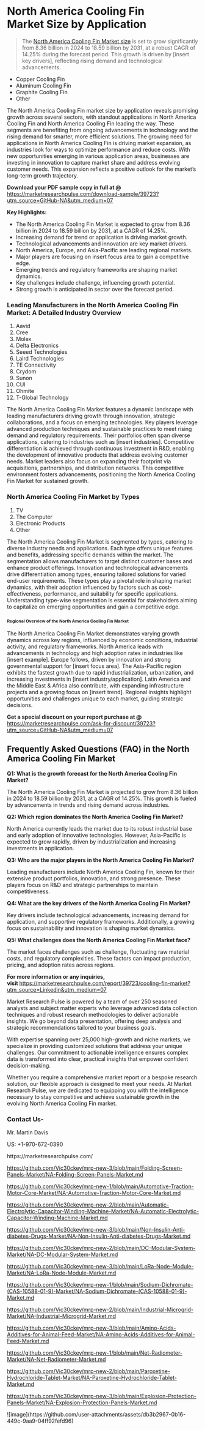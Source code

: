 <h1>North America Cooling Fin Market&nbsp;Size by Application</h1><blockquote><p>The <a href="https://marketresearchpulse.com/download-sample/39723?utm_source=GitHub-NA&amp;utm_medium=07">North America Cooling Fin Market size</a> is set to grow significantly from 8.36 billion in 2024 to 18.59 billion by 2031, at a robust CAGR of 14.25% during the forecast period. This growth is driven by [insert key drivers], reflecting rising demand and technological advancements.</p></blockquote><ul><li>Copper Cooling Fin<li> Aluminum Cooling Fin<li> Graphite Cooling Fin<li> Other</li></ul><p>The North America Cooling Fin market size by application reveals promising growth across several sectors, with standout applications in North America Cooling Fin and North America Cooling Fin leading the way. These segments are benefiting from ongoing advancements in technology and the rising demand for smarter, more efficient solutions. The growing need for applications in North America Cooling Fin is driving market expansion, as industries look for ways to optimize performance and reduce costs. With new opportunities emerging in various application areas, businesses are investing in innovation to capture market share and address evolving customer needs. This expansion reflects a positive outlook for the market’s long-term growth trajectory.</p><p><strong>Download your PDF sample copy in full at @ </strong><a href="https://marketresearchpulse.com/download-sample/39723?utm_source=GitHub-NA&amp;utm_medium=07">https://marketresearchpulse.com/download-sample/39723?utm_source=GitHub-NA&amp;utm_medium=07</a></p><p><strong>Key Highlights: </strong></p><ul><li>The North America Cooling Fin Market is expected to grow from 8.36 billion in 2024 to 18.59 billion by 2031, at a CAGR of 14.25%.</li><li>Increasing demand for trend or application is driving market growth.</li><li>Technological advancements and innovation are key market drivers.</li><li>North America, Europe, and Asia-Pacific are leading regional markets.</li><li>Major players are focusing on insert focus area to gain a competitive edge.</li><li>Emerging trends and regulatory frameworks are shaping market dynamics.</li><li>Key challenges include challenge, influencing growth potential.</li><li>Strong growth is anticipated in sector over the forecast period.</li></ul><h3>Leading Manufacturers in the North America Cooling Fin Market: A Detailed Industry Overview</h3><ol><li>Aavid</li><li>Cree</li><li>Molex</li><li>Delta Electronics</li><li>Seeed Technologies</li><li>Laird Technologies</li><li>TE Connectivity</li><li>Crydom</li><li>Sunon</li><li>CUI</li><li>Ohmite</li><li>T-Global Technology</li></ol><div class="flex max-w-full flex-col flex-grow"><div class="min-h-8 text-message flex w-full flex-col items-end gap-2 whitespace-normal break-words [.text-message+&amp;]:mt-5" dir="auto" data-message-author-role="assistant" data-message-id="fd8432e4-4910-450d-b182-61b7bfb0a01f" data-message-model-slug="gpt-4o"><div class="flex w-full flex-col gap-1 empty:hidden first:pt-[3px]"><div class="markdown prose w-full break-words dark:prose-invert light"><p>The North America Cooling Fin Market features a dynamic landscape with leading manufacturers driving growth through innovation, strategic collaborations, and a focus on emerging technologies. Key players leverage advanced production techniques and sustainable practices to meet rising demand and regulatory requirements. Their portfolios often span diverse applications, catering to industries such as [insert industries]. Competitive differentiation is achieved through continuous investment in R&amp;D, enabling the development of innovative products that address evolving customer needs. Market leaders also focus on expanding their footprint via acquisitions, partnerships, and distribution networks. This competitive environment fosters advancements, positioning the North America Cooling Fin Market for sustained growth.</p></div></div></div></div><h3>North America Cooling Fin Market by Types</h3><ol><li>TV<li> The Computer<li> Electronic Products<li> Other</li></ol><div class="flex max-w-full flex-col flex-grow"><div class="min-h-8 text-message flex w-full flex-col items-end gap-2 whitespace-normal break-words [.text-message+&amp;]:mt-5" dir="auto" data-message-author-role="assistant" data-message-id="084470be-0bb7-4664-bddf-5156b4f41249" data-message-model-slug="gpt-4o-mini"><div class="flex w-full flex-col gap-1 empty:hidden first:pt-[3px]"><div class="markdown prose w-full break-words dark:prose-invert light"><p>The North America Cooling Fin Market is segmented by types, catering to diverse industry needs and applications. Each type offers unique features and benefits, addressing specific demands within the market. The segmentation allows manufacturers to target distinct customer bases and enhance product offerings. Innovation and technological advancements drive differentiation among types, ensuring tailored solutions for varied end-user requirements. These types play a pivotal role in shaping market dynamics, with their adoption influenced by factors such as cost-effectiveness, performance, and suitability for specific applications. Understanding type-wise segmentation is essential for stakeholders aiming to capitalize on emerging opportunities and gain a competitive edge.</p></div></div></div></div><h3><span style="font-size: 11px;">Regional Overview of the North America Cooling Fin Market</span></h3><div class="flex max-w-full flex-col flex-grow"><div class="min-h-8 text-message flex w-full flex-col items-end gap-2 whitespace-normal break-words [.text-message+&amp;]:mt-5" dir="auto" data-message-author-role="assistant" data-message-id="e9038762-ce64-4e30-91c9-9bd413514231" data-message-model-slug="gpt-4o-mini"><div class="flex w-full flex-col gap-1 empty:hidden first:pt-[3px]"><div class="markdown prose w-full break-words dark:prose-invert light"><p>The North America Cooling Fin Market demonstrates varying growth dynamics across key regions, influenced by economic conditions, industrial activity, and regulatory frameworks. North America leads with advancements in technology and high adoption rates in industries like [insert example]. Europe follows, driven by innovation and strong governmental support for [insert focus area]. The Asia-Pacific region exhibits the fastest growth due to rapid industrialization, urbanization, and increasing investments in [insert industry/application]. Latin America and the Middle East &amp; Africa also contribute, with expanding infrastructure projects and a growing focus on [insert trend]. Regional insights highlight opportunities and challenges unique to each market, guiding strategic decisions.</p></div></div></div></div><p><strong>Get a special discount on your report purchase at @ </strong><a href="https://marketresearchpulse.com/ask-for-discount/39723?utm_source=GitHub-NA&amp;utm_medium=07">https://marketresearchpulse.com/ask-for-discount/39723?utm_source=GitHub-NA&amp;utm_medium=07</a></p><h2>Frequently Asked Questions (FAQ) in the North America Cooling Fin Market</h2><p><strong>Q1: What is the growth forecast for the North America Cooling Fin Market?</strong></p><p>The North America Cooling Fin Market is projected to grow from 8.36 billion in 2024 to 18.59 billion by 2031, at a CAGR of 14.25%. This growth is fueled by advancements in trends and rising demand across industries.</p><p><strong>Q2: Which region dominates the North America Cooling Fin Market?</strong></p><p>North America currently leads the market due to its robust industrial base and early adoption of innovative technologies. However, Asia-Pacific is expected to grow rapidly, driven by industrialization and increasing investments in application.</p><p><strong>Q3: Who are the major players in the North America Cooling Fin Market?</strong></p><p>Leading manufacturers include North America Cooling Fin, known for their extensive product portfolios, innovation, and strong presence. These players focus on R&amp;D and strategic partnerships to maintain competitiveness.</p><p><strong>Q4: What are the key drivers of the North America Cooling Fin Market?</strong></p><p>Key drivers include technological advancements, increasing demand for application, and supportive regulatory frameworks. Additionally, a growing focus on sustainability and innovation is shaping market dynamics.</p><p><strong>Q5: What challenges does the North America Cooling Fin Market face?</strong></p><p>The market faces challenges such as challenge, fluctuating raw material costs, and regulatory complexities. These factors can impact production, pricing, and adoption rates across regions.</p><p><strong>For more information or any inquiries, visit&nbsp;</strong><a href="https://marketresearchpulse.com/report/39723/cooling-fin-market?utm_source=Linkedin&utm_medium=07">https://marketresearchpulse.com/report/39723/cooling-fin-market?utm_source=Linkedin&utm_medium=07</a></p><p>Market Research Pulse is powered by a team of over 250 seasoned analysts and subject matter experts who leverage advanced data collection techniques and robust research methodologies to deliver actionable insights. We go beyond data presentation, offering deep analysis and strategic recommendations tailored to your business goals.</p><p>With expertise spanning over 25,000 high-growth and niche markets, we specialize in providing customized solutions that address your unique challenges. Our commitment to actionable intelligence ensures complex data is transformed into clear, practical insights that empower confident decision-making.</p><p>Whether you require a comprehensive market report or a bespoke research solution, our flexible approach is designed to meet your needs. At Market Research Pulse, we are dedicated to equipping you with the intelligence necessary to stay competitive and achieve sustainable growth in the evolving North America Cooling Fin market.</p><h3><strong>Contact Us-</strong></h3><p>Mr. Martin Davis</p><p>US: +1-970-672-0390</p><p>https://marketresearchpulse.com/</p><p><a href="https://github.com/Vic30ckey/mrp-new-3/blob/main/Folding-Screen-Panels-Market/NA-Folding-Screen-Panels-Market.md">https://github.com/Vic30ckey/mrp-new-3/blob/main/Folding-Screen-Panels-Market/NA-Folding-Screen-Panels-Market.md</a></p><p><a href="https://github.com/Vic30ckey/mrp-new-1/blob/main/Automotive-Traction-Motor-Core-Market/NA-Automotive-Traction-Motor-Core-Market.md">https://github.com/Vic30ckey/mrp-new-1/blob/main/Automotive-Traction-Motor-Core-Market/NA-Automotive-Traction-Motor-Core-Market.md</a></p><p><a href="https://github.com/Vic30ckey/mrp-new-2/blob/main/Automatic-Electrolytic-Capacitor-Winding-Machine-Market/NA-Automatic-Electrolytic-Capacitor-Winding-Machine-Market.md">https://github.com/Vic30ckey/mrp-new-2/blob/main/Automatic-Electrolytic-Capacitor-Winding-Machine-Market/NA-Automatic-Electrolytic-Capacitor-Winding-Machine-Market.md</a></p><p><a href="https://github.com/Vic30ckey/mrp-new-3/blob/main/Non-Insulin-Anti-diabetes-Drugs-Market/NA-Non-Insulin-Anti-diabetes-Drugs-Market.md">https://github.com/Vic30ckey/mrp-new-3/blob/main/Non-Insulin-Anti-diabetes-Drugs-Market/NA-Non-Insulin-Anti-diabetes-Drugs-Market.md</a></p><p><a href="https://github.com/Vic30ckey/mrp-new-2/blob/main/DC-Modular-System-Market/NA-DC-Modular-System-Market.md">https://github.com/Vic30ckey/mrp-new-2/blob/main/DC-Modular-System-Market/NA-DC-Modular-System-Market.md</a></p><p><a href="https://github.com/Vic30ckey/mrp-new-3/blob/main/LoRa-Node-Module-Market/NA-LoRa-Node-Module-Market.md">https://github.com/Vic30ckey/mrp-new-3/blob/main/LoRa-Node-Module-Market/NA-LoRa-Node-Module-Market.md</a></p><p><a href="https://github.com/Vic30ckey/mrp-new-1/blob/main/Sodium-Dichromate-(CAS-10588-01-9)-Market/NA-Sodium-Dichromate-(CAS-10588-01-9)-Market.md">https://github.com/Vic30ckey/mrp-new-1/blob/main/Sodium-Dichromate-(CAS-10588-01-9)-Market/NA-Sodium-Dichromate-(CAS-10588-01-9)-Market.md</a></p><p><a href="https://github.com/Vic30ckey/mrp-new-2/blob/main/Industrial-Microgrid-Market/NA-Industrial-Microgrid-Market.md">https://github.com/Vic30ckey/mrp-new-2/blob/main/Industrial-Microgrid-Market/NA-Industrial-Microgrid-Market.md</a></p><p><a href="https://github.com/Vic30ckey/mrp-new-3/blob/main/Amino-Acids-Additives-for-Animal-Feed-Market/NA-Amino-Acids-Additives-for-Animal-Feed-Market.md">https://github.com/Vic30ckey/mrp-new-3/blob/main/Amino-Acids-Additives-for-Animal-Feed-Market/NA-Amino-Acids-Additives-for-Animal-Feed-Market.md</a></p><p><a href="https://github.com/Vic30ckey/mrp-new-1/blob/main/Net-Radiometer-Market/NA-Net-Radiometer-Market.md">https://github.com/Vic30ckey/mrp-new-1/blob/main/Net-Radiometer-Market/NA-Net-Radiometer-Market.md</a></p><p><a href="https://github.com/Vic30ckey/mrp-new-2/blob/main/Paroxetine-Hydrochloride-Tablet-Market/NA-Paroxetine-Hydrochloride-Tablet-Market.md">https://github.com/Vic30ckey/mrp-new-2/blob/main/Paroxetine-Hydrochloride-Tablet-Market/NA-Paroxetine-Hydrochloride-Tablet-Market.md</a></p><p><a href="https://github.com/Vic30ckey/mrp-new-3/blob/main/Explosion-Protection-Panels-Market/NA-Explosion-Protection-Panels-Market.md">https://github.com/Vic30ckey/mrp-new-3/blob/main/Explosion-Protection-Panels-Market/NA-Explosion-Protection-Panels-Market.md</a></p>
![image](https://github.com/user-attachments/assets/db3b2967-0b16-449c-9aa9-04ff92fefd96)
